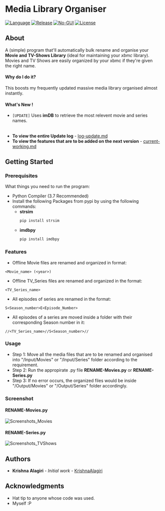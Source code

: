 # Media Library Organiser
[![Language](https://img.shields.io/badge/language-python-blue.svg?style=flat)](https://www.python.org)
[![Release](https://img.shields.io/badge/release-v1.3.0--a1-orange.svg?style=flat)](https://github.com/KrishnaAlagiri/Media-Library-Organiser/releases/tag/v1.3-a1)
[![No-GUI](https://img.shields.io/badge/No--GUI-yellowgreen.svg)](#media-library-organiser)
[![License](https://img.shields.io/apm/l/:packageName.svg)](https://github.com/KrishnaAlagiri/Media-Library-Organiser/blob/master/LICENSE.md)


## About
A (simple) program that'll automatically bulk rename and organise your **Movie and TV-Shows Library** (ideal for maintaining your *xbmc* library). Movies and TV Shows are easily organized by your xbmc if they're given the right name.
#### Why do I do it?
This boosts my frequently updated massive media library organised almost instantly.
#### What's New !
* `[UPDATE]` Uses **imDB** to retrieve the most relevent movie and series names.
######
* **To view the entire Update log** - [log-update.md](https://github.com/KrishnaAlagiri/Media-Library-Organiser/blob/master/log-update.md)
* **To view the features that are to be added on the next version** - [current-working.md](https://github.com/KrishnaAlagiri/Media-Library-Organiser/blob/master/current-working.md)


## Getting Started
### Prerequisites
What things you need to run the program:
- Python Compiler (3.7 Recommended)
- Install the following Packages from pypi by using the following commands:
  - **strsim**
    ```bash
    pip install strsim
    ```
  - **imdbpy**
    ```bash
    pip install imdbpy
    ```

### Features
-  Offline Movie files are renamed and organized in format:
```
<Movie_name> (<year>)
```

- Offline TV_Series files are renamed and organized in the format:
```
<TV_Series_name>
```

- All episodes of series are renamed in the format:
```
S<Season_number>E<Episode_Number>
```

- All episodes of a series are moved inside a folder with their corresponding Season number in it:
```
//<TV_Series_name>//S<Season_number>//
```

### Usage
* Step 1: Move all the media files that are to be renamed and organised into "/Input/Movies" or "/Input/Series" folder according to the requirement.
* Step 2: Run the appropirate .py file **RENAME-Movies.py** or **RENAME-Series.py**
* Step 3: If no error occurs, the organized files would be inside "/Output/Movies" or "/Output/Series" folder accordingly.
### Screenshot
#### RENAME-Movies.py
![Screenshots_Movies](https://github.com/KrishnaAlagiri/Media-Library-Organiser/raw/master/Screenshots/Movies%20-%20Before%20and%20After.PNG)
#### RENAME-Series.py
![Screenshots_TVShows](https://github.com/KrishnaAlagiri/Media-Library-Organiser/raw/master/Screenshots/TV%20Shows%20-%20Before%20and%20After.PNG)

## Authors
* **Krishna Alagiri** - *Initial work* - [KrishnaAlagiri](https://github.com/KrishnaAlagiri/)

## Acknowledgments
* Hat tip to anyone whose code was used.
* Myself :P
